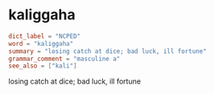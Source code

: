 # kaliggaha

``` toml
dict_label = "NCPED"
word = "kaliggaha"
summary = "losing catch at dice; bad luck, ill fortune"
grammar_comment = "masculine a"
see_also = ["kali"]
```

losing catch at dice; bad luck, ill fortune


